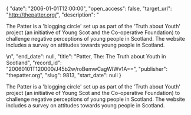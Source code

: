 {
  "date": "2006-01-01T12:00:00", 
  "open_access": false, 
  "target_url": "http://thepatter.org/", 
  "description": "<p>The Patter is a 'blogging circle' set up as part of the 'Truth about Youth' project (an initiative of Young Scot and the Co-operative Foundation) to challenge negative perceptions of young people in Scotland.  The website includes a survey on attitudes towards young people in Scotland.</p>\n", 
  "end_date": null, 
  "title": "Patter, The: The Truth about Youth in Scotland", 
  "record_id": "20060101T120000/J45b2w/roBemwCagWIWv1A==", 
  "publisher": "thepatter.org", 
  "slug": 9813, 
  "start_date": null
}

<p>The Patter is a 'blogging circle' set up as part of the 'Truth about Youth' project (an initiative of Young Scot and the Co-operative Foundation) to challenge negative perceptions of young people in Scotland.  The website includes a survey on attitudes towards young people in Scotland.</p>
